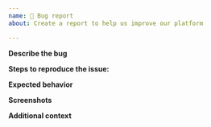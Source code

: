 ```yaml
---
name: 🐛 Bug report
about: Create a report to help us improve our platform

---
```


**Describe the bug**
<!-- A clear and concise description of what the bug is. -->

**Steps to reproduce the issue:**
<!-- Please describe the steps to reproduce the issue. -->

**Expected behavior**
<!-- A clear and concise description of what you expected to happen. -->

**Screenshots**
<!-- If applicable, add screenshots to help explain your problem. -->

**Additional context**
<!-- Add any other context about the problem like release version, branch, etc. -->

